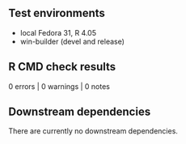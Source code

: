 ## Test environments
* local Fedora 31, R 4.05
* win-builder (devel and release)


## R CMD check results
0 errors | 0 warnings | 0 notes


## Downstream dependencies
There are currently no downstream dependencies.